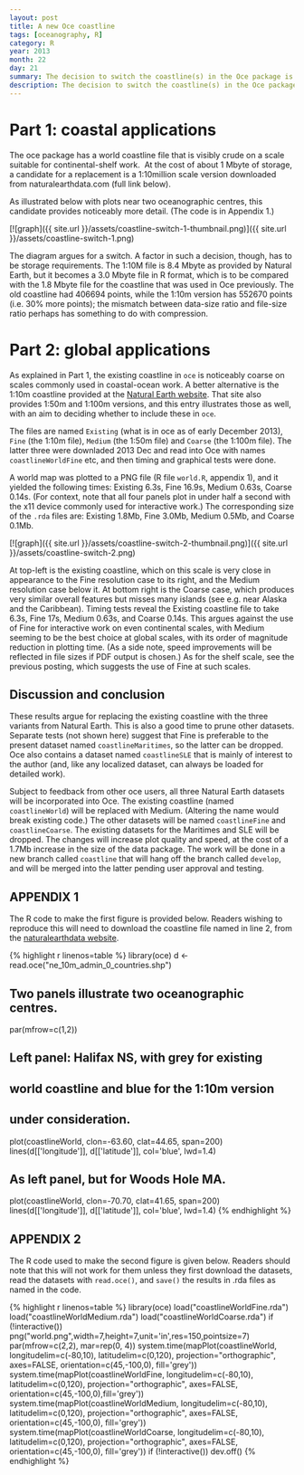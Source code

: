 ```yaml
---
layout: post
title: A new Oce coastline
tags: [oceanography, R]
category: R
year: 2013
month: 22
day: 21
summary: The decision to switch the coastline(s) in the Oce package is explained.
description: The decision to switch the coastline(s) in the Oce package is explained.
---
```



# Part 1: coastal applications


The oce package has a world coastline file that is visibly crude on a scale suitable for continental-shelf work.  At the cost of about 1 Mbyte of storage, a candidate for a replacement is a 1:10million scale version downloaded from naturalearthdata.com (full link below). 

As illustrated below with plots near two oceanographic centres, this candidate provides noticeably more detail.  (The code is in Appendix 1.)

[![graph]({{ site.url }}/assets/coastline-switch-1-thumbnail.png)]({{ site.url }}/assets/coastline-switch-1.png)

The diagram argues for a switch.  A factor in such a decision, though, has to be storage requirements.  The 1:10M file is 8.4 Mbyte as provided by Natural Earth, but it becomes a 3.0 Mbyte file in R format, which is to be compared with the 1.8 Mbyte file for the coastline that was used in Oce previously.  The old coastline had 406694 points, while the 1:10m version has 552670 points (i.e. 30% more points); the mismatch between data-size ratio and file-size ratio perhaps has something to do with compression.


# Part 2: global applications

As explained in Part 1, the existing coastline in ``oce`` is noticeably coarse on scales commonly used in coastal-ocean work.  A better alternative is the 1:10m coastline provided at the [Natural Earth website](http://www.naturalearthdata.com). That site also provides 1:50m and 1:100m versions, and this entry illustrates those as well, with an aim to deciding whether to include these in ``oce``.

The files are named ``Existing`` (what is in oce as of early December 2013), ``Fine`` (the 1:10m file), ``Medium`` (the 1:50m file) and ``Coarse`` (the 1:100m file).  The latter three were downladed 2013 Dec and read into Oce with names ``coastlineWorldFine`` etc, and then timing and graphical tests were done.

A world map was plotted to a PNG file (R file ``world.R``, appendix 1), and it yielded the following times: Existing 6.3s, Fine 16.9s, Medium 0.63s, Coarse 0.14s.  (For context, note that all four panels plot in under half a second with the x11 device commonly used for interactive work.) The corresponding  size of the ``.rda`` files are: Existing 1.8Mb, Fine 3.0Mb, Medium 0.5Mb, and Coarse 0.1Mb.

[![graph]({{ site.url }}/assets/coastline-switch-2-thumbnail.png)]({{ site.url }}/assets/coastline-switch-2.png)

At top-left is the existing coastline, which on this scale is very close in appearance to the Fine resolution case to its right, and the Medium resolution case below it.  At bottom right is the Coarse case, which produces very similar overall features but misses many islands (see e.g. near Alaska and the Caribbean).  Timing tests reveal the Existing coastline file to take 6.3s, Fine 17s, Medium 0.63s, and Coarse 0.14s.  This argues against the use of Fine for interactive work on even continental scales, with Medium seeming to be the best choice at global scales, with its order of magnitude reduction in plotting time.  (As a side note, speed improvements will be reflected in file sizes if PDF output is chosen.)  As for the shelf scale, see the previous posting, which suggests the use of Fine at such scales.

## Discussion and conclusion

These results argue for replacing the existing coastline with the three variants from Natural Earth.  This is also a good time to prune other datasets.  Separate tests (not shown here) suggest that Fine is preferable to the present dataset named ``coastlineMaritimes``, so the latter can be dropped.  Oce also contains a dataset named ``coastlineSLE`` that is mainly of interest to the author (and, like any localized dataset, can always be loaded for detailed work).

Subject to feedback from other oce users, all three Natural Earth datasets will be incorporated into Oce.  The existing coastline (named ``coastlineWorld``) will be replaced with Medium.  (Altering the name would break existing code.)  The other datasets will be named ``coastlineFine`` and ``coastlineCoarse``.  The existing datasets for the Maritimes and SLE will be dropped.  The changes will increase plot quality and speed, at the cost of a 1.7Mb increase in the size of the data package.  The work will be done in a new branch called ``coastline`` that will hang off the branch called ``develop``, and will be merged into the latter pending user approval and testing.

## APPENDIX 1

The R code to make the first figure is provided below.  Readers wishing to reproduce this will need to download the coastline file named in line 2, from the [naturalearthdata website](http://www.naturalearthdata.com/http//www.naturalearthdata.com/download/10m/cultural/ne_10m_admin_0_countries.zip>).

{% highlight r linenos=table %}
library(oce)
d <- read.oce("ne_10m_admin_0_countries.shp")

## Two panels illustrate two oceanographic centres.
par(mfrow=c(1,2))

## Left panel: Halifax NS, with grey for existing
## world coastline and blue for the 1:10m version
## under consideration.
plot(coastlineWorld, clon=-63.60, clat=44.65, span=200)
lines(d[['longitude']], d[['latitude']], col='blue', lwd=1.4)

## As left panel, but for Woods Hole MA.
plot(coastlineWorld, clon=-70.70, clat=41.65, span=200)
lines(d[['longitude']], d[['latitude']], col='blue', lwd=1.4)
{% endhighlight %}




## APPENDIX 2

The R code used to make the second figure is given below.  Readers should note that this will not work for them unless they first download the datasets, read the datasets with ``read.oce()``, and ``save()`` the results in .rda files as named in the code.

{% highlight r linenos=table %}
library(oce)
load("coastlineWorldFine.rda") 
load("coastlineWorldMedium.rda")
load("coastlineWorldCoarse.rda")
if (!interactive())
    png("world.png",width=7,height=7,unit='in',res=150,pointsize=7)
par(mfrow=c(2,2), mar=rep(0, 4))
system.time(mapPlot(coastlineWorld, 
                    longitudelim=c(-80,10), latitudelim=c(0,120),
                    projection="orthographic", axes=FALSE,
                    orientation=c(45,-100,0), fill='grey'))
system.time(mapPlot(coastlineWorldFine,
                    longitudelim=c(-80,10), latitudelim=c(0,120),
                    projection="orthographic", axes=FALSE,
                    orientation=c(45,-100,0),fill='grey'))
system.time(mapPlot(coastlineWorldMedium,
                    longitudelim=c(-80,10), latitudelim=c(0,120),
                    projection="orthographic", axes=FALSE,
                    orientation=c(45,-100,0), fill='grey'))
system.time(mapPlot(coastlineWorldCoarse,
                    longitudelim=c(-80,10), latitudelim=c(0,120),
                    projection="orthographic", axes=FALSE,
                    orientation=c(45,-100,0), fill='grey'))
if (!interactive())
    dev.off()
{% endhighlight %}


